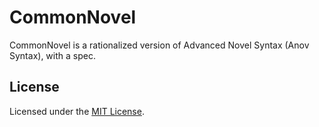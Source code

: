# CommonNovel

CommonNovel is a rationalized version of Advanced Novel Syntax (Anov Syntax), with a spec.

## License

Licensed under the [MIT License](./LICENSE).
